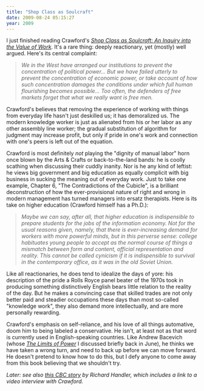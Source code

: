 ```yaml
---
title: "Shop Class as Soulcraft"
date: 2009-08-24 05:15:27
year: 2009
---
```

I just finished reading Crawford's <a href="http://www.amazon.com/Shop-Class-Soulcraft-Inquiry-Value/dp/1594202230"><em>Shop Class as Soulcraft: An Inquiry into the Value of Work</em></a>. It's a rare thing: deeply reactionary, yet (mostly) well argued. Here's its central complaint:
<blockquote><em>We in the West have arranged our institutions to prevent the concentration of political power... But we have failed utterly to prevent the concentration of economic power, or take account of how such concentration damages the conditions under which full human flourishing becomes possible... Too often, the defenders of free markets forget that what we really want is free men.</em></blockquote>
Crawford's believes that removing the experience of working with things from everyday life hasn't just deskilled us; it has demoralized us. The modern knowledge worker is just as alienated from his or her labor as any other assembly line worker; the gradual substitution of algorithm for judgment may increase profit, but only if pride in one's work and connection with one's peers is left out of the equation.

Crawford is most definitely <em>not</em> playing the "dignity of manual labor" horn once blown by the Arts &amp; Crafts or back-to-the-land bands: he is coolly scathing when discussing their cuddly inanity. Nor is he any kind of leftist: he views big government and big education as equally complicit with big business in sucking the meaning out of everyday work. Just to take one example, Chapter 6, "The Contradictions of the Cubicle", is a brilliant deconstruction of how the ever-provisional nature of right and wrong in modern management has turned managers into ersatz therapists. Here is its take on higher education (Crawford himself has a Ph.D.):
<blockquote><em>Maybe we can say, after all, that higher education is indispensible to prepare students for the jobs of the information economy. Not for the usual reasons given, namely, that there is ever-increasing demand for workers with more powerful minds, but in this perverse sense: college habituates young people to accept as the normal course of things a mismatch between form and content, official representation and reality. This cannot be called cynicism if it is indispensible to survival in the contemporary office, as it was in the old Soviet Union.</em></blockquote>
Like all reactionaries, he does tend to idealize the days of yore: his description of the pride a Rolls Royce panel beater of the 1970s took in producing something distinctively English bears little relation to the reality of the day. But he makes a convincing case that skilled trades are not only better paid and steadier occupations these days than most so-called "knowledge work", they also demand more intellectually, and are more personally rewarding.

Crawford's emphasis on self-reliance, and his love of all things automative, doom him to being labeled a conservative. He isn't, at least not as that word is currently used in English-speaking countries. Like Andrew Bacevich (whose <a href="http://www.amazon.com/Limits-Power-American-Exceptionalism-Project/dp/0805090169"><em>The Limits of Power</em></a> I discussed briefly back in June), he thinks we have taken a wrong turn, and need to back up before we can move forward. He doesn't pretend to know how to do this, but I defy anyone to come away from this book believing that we shouldn't try.

<em>Later: see also <a href="http://www.cbc.ca/canada/story/2009/09/08/f-vp-handler.html">this CBC story</a> by Richard Handler, which includes a link to a video interview with Crawford.</em>
